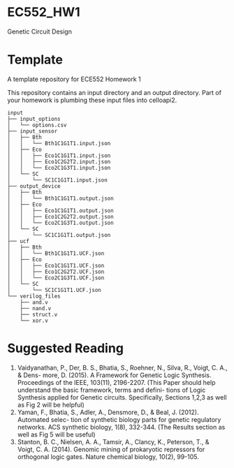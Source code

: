 # EC552_HW1
Genetic Circuit Design
# Template
A template repository for ECE552 Homework 1

This repository contains an input directory and an output directory. Part of your homework is plumbing these input files into celloapi2.

```
input
├── input_options
│   └── options.csv
├── input_sensor
│   ├── Bth
│   │   └── Bth1C1G1T1.input.json
│   ├── Eco
│   │   ├── Eco1C1G1T1.input.json
│   │   ├── Eco1C2G2T2.input.json
│   │   └── Eco2C1G3T1.input.json
│   └── SC
│       └── SC1C1G1T1.input.json
├── output_device
│   ├── Bth
│   │   └── Bth1C1G1T1.output.json
│   ├── Eco
│   │   ├── Eco1C1G1T1.output.json
│   │   ├── Eco1C2G2T2.output.json
│   │   └── Eco2C1G3T1.output.json
│   └── SC
│       └── SC1C1G1T1.output.json
├── ucf
│   ├── Bth
│   │   └── Bth1C1G1T1.UCF.json
│   ├── Eco
│   │   ├── Eco1C1G1T1.UCF.json
│   │   ├── Eco1C2G2T2.UCF.json
│   │   └── Eco2C1G3T1.UCF.json
│   └── SC
│       └── SC1C1G1T1.UCF.json
└── verilog_files
    ├── and.v
    ├── nand.v
    ├── struct.v
    └── xor.v

```

# Suggested Reading
1. Vaidyanathan, P., Der, B. S., Bhatia, S., Roehner, N., Silva, R., Voigt, C. A., & Dens- more, D. (2015). A Framework for Genetic Logic Synthesis. Proceedings of the IEEE, 103(11), 2196-2207.
(This Paper should help understand the basic framework, terms and defini- tions of Logic Synthesis applied for Genetic circuits. Specifically, Sections 1,2,3 as well as Fig 2 will be helpful)
2. Yaman, F., Bhatia, S., Adler, A., Densmore, D., & Beal, J. (2012). Automated selec- tion of synthetic biology parts for genetic regulatory networks. ACS synthetic biology, 1(8), 332-344.
(The Results section as well as Fig 5 will be useful)
3. Stanton, B. C., Nielsen, A. A., Tamsir, A., Clancy, K., Peterson, T., & Voigt, C. A. (2014). Genomic mining of prokaryotic repressors for orthogonal logic gates. Nature chemical biology, 10(2), 99-105.
